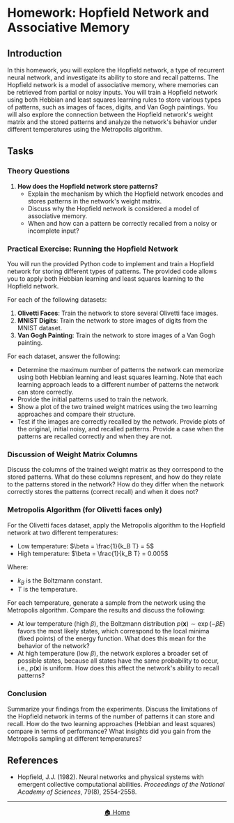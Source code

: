 # Homework: Hopfield Network and Associative Memory 

## Introduction

In this homework, you will explore the Hopfield network, a type of recurrent neural network, and investigate its ability to store and recall patterns. The Hopfield network is a model of associative memory, where memories can be retrieved from partial or noisy inputs. You will train a Hopfield network using both Hebbian and least squares learning rules to store various types of patterns, such as images of faces, digits, and Van Gogh paintings. You will also explore the connection between the Hopfield network's weight matrix and the stored patterns and analyze the network's behavior under different temperatures using the Metropolis algorithm.

## Tasks

### Theory Questions

1. **How does the Hopfield network store patterns?**
    - Explain the mechanism by which the Hopfield network encodes and stores patterns in the network's weight matrix.
    - Discuss why the Hopfield network is considered a model of associative memory.
    - When and how can a pattern be correctly recalled from a noisy or incomplete input?

### Practical Exercise: Running the Hopfield Network

You will run the provided Python code to implement and train a Hopfield network for storing different types of patterns. The provided code allows you to apply both Hebbian learning and least squares learning to the Hopfield network.

For each of the following datasets:

1. **Olivetti Faces**: Train the network to store several Olivetti face images.
2. **MNIST Digits**: Train the network to store images of digits from the MNIST dataset.
3. **Van Gogh Painting**: Train the network to store images of a Van Gogh painting.

For each dataset, answer the following:

- Determine the maximum number of patterns the network can memorize using both Hebbian learning and least squares learning. Note that each learning approach leads to a different number of patterns the network can store correctly.
- Provide the initial patterns used to train the network.
- Show a plot of the two trained weight matrices using the two learning approaches and compare their structure.
- Test if the images are correctly recalled by the network. Provide plots of the original, initial noisy, and recalled patterns. Provide a case when the patterns are recalled correctly and when they are not.

### Discussion of Weight Matrix Columns

Discuss the columns of the trained weight matrix as they correspond to the stored patterns. What do these columns represent, and how do they relate to the patterns stored in the network? How do they differ when the network correctly stores the patterns (correct recall) and when it does not?

### Metropolis Algorithm (for Olivetti faces only)

For the Olivetti faces dataset, apply the Metropolis algorithm to the Hopfield network at two different temperatures:

- Low temperature: $\beta = \frac{1}{k_B T} = 5$
- High temperature: $\beta = \frac{1}{k_B T} = 0.005$

Where:

- $k_B$ is the Boltzmann constant.
- $T$ is the temperature.

For each temperature, generate a sample from the network using the Metropolis algorithm. Compare the results and discuss the following:

- At low temperature (high $\beta$), the Boltzmann distribution $p(\mathbf{x}) \sim \exp(-\beta E)$ favors the most likely states, which correspond to the local minima (fixed points) of the energy function. What does this mean for the behavior of the network?
- At high temperature (low $\beta$), the network explores a broader set of possible states, because all states have the same probability to occur, i.e., $p(\mathbf{x})$ is uniform. How does this affect the network's ability to recall patterns?

### Conclusion

Summarize your findings from the experiments. Discuss the limitations of the Hopfield network in terms of the number of patterns it can store and recall. How do the two learning approaches (Hebbian and least squares) compare in terms of performance? What insights did you gain from the Metropolis sampling at different temperatures?

## References

- Hopfield, J.J. (1982). Neural networks and physical systems with emergent collective computational abilities. *Proceedings of the National Academy of Sciences*, 79(8), 2554-2558.

---

<div align="center">
   
[🏠 Home](/README.md)

</div>
